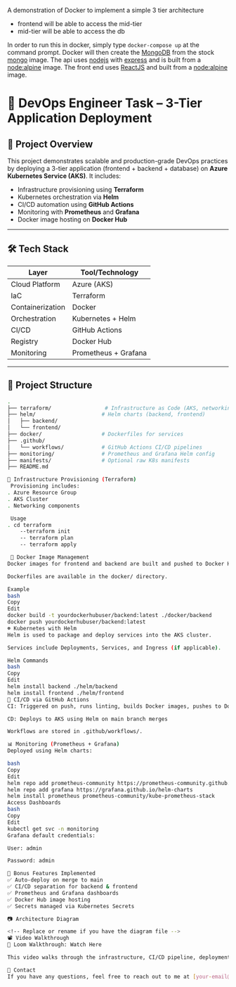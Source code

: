 A demonstration of Docker to implement a simple 3 tier architecture

* frontend will be able to access the mid-tier
* mid-tier will be able to access the db

In order to run this in docker, simply type ```docker-compose up``` at the command prompt. Docker will then create the [MongoDB](https://www.mongodb.com/) from the stock [mongo](https://hub.docker.com/_/mongo) image. The api uses [nodejs](https://nodejs.org/) with [express](http://expressjs.com/) and is built from a [node:alpine](https://hub.docker.com/_/node) image. The front end uses [ReactJS](https://reactjs.org/) and built from a [node:alpine](https://hub.docker.com/_/node) image.

# 🚀 DevOps Engineer Task – 3-Tier Application Deployment

## 📌 Project Overview

This project demonstrates scalable and production-grade DevOps practices by deploying a 3-tier application (frontend + backend + database) on **Azure Kubernetes Service (AKS)**. It includes:

- Infrastructure provisioning using **Terraform**
- Kubernetes orchestration via **Helm**
- CI/CD automation using **GitHub Actions**
- Monitoring with **Prometheus** and **Grafana**
- Docker image hosting on **Docker Hub**

---

## 🛠️ Tech Stack

| Layer             | Tool/Technology              |
|------------------|------------------------------|
| Cloud Platform   | Azure (AKS)                  |
| IaC              | Terraform                    |
| Containerization | Docker                       |
| Orchestration    | Kubernetes + Helm            |
| CI/CD            | GitHub Actions               |
| Registry         | Docker Hub                   |
| Monitoring       | Prometheus + Grafana         |

---

## 📁 Project Structure

```bash
.
├── terraform/                 # Infrastructure as Code (AKS, networking)
├── helm/                     # Helm charts (backend, frontend)
│   ├── backend/
│   └── frontend/
├── docker/                   # Dockerfiles for services
├── .github/
│   └── workflows/            # GitHub Actions CI/CD pipelines
├── monitoring/               # Prometheus and Grafana Helm config
├── manifests/                # Optional raw K8s manifests
├── README.md

🔧 Infrastructure Provisioning (Terraform)
 Provisioning includes:
. Azure Resource Group
. AKS Cluster
. Networking components

 Usage
. cd terraform
    --terraform init
    -- terraform plan
    -- terraform apply

 🐳 Docker Image Management
Docker images for frontend and backend are built and pushed to Docker Hub.

Dockerfiles are available in the docker/ directory.

Example
bash
Copy
Edit
docker build -t yourdockerhubuser/backend:latest ./docker/backend
docker push yourdockerhubuser/backend:latest
☸️ Kubernetes with Helm
Helm is used to package and deploy services into the AKS cluster.

Services include Deployments, Services, and Ingress (if applicable).

Helm Commands
bash
Copy
Edit
helm install backend ./helm/backend
helm install frontend ./helm/frontend
🔁 CI/CD via GitHub Actions
CI: Triggered on push, runs linting, builds Docker images, pushes to Docker Hub

CD: Deploys to AKS using Helm on main branch merges

Workflows are stored in .github/workflows/.

📊 Monitoring (Prometheus + Grafana)
Deployed using Helm charts:

bash
Copy
Edit
helm repo add prometheus-community https://prometheus-community.github.io/helm-charts
helm repo add grafana https://grafana.github.io/helm-charts
helm install prometheus prometheus-community/kube-prometheus-stack
Access Dashboards
bash
Copy
Edit
kubectl get svc -n monitoring
Grafana default credentials:

User: admin

Password: admin

🎯 Bonus Features Implemented
✅ Auto-deploy on merge to main
✅ CI/CD separation for backend & frontend
✅ Prometheus and Grafana dashboards
✅ Docker Hub image hosting
✅ Secrets managed via Kubernetes Secrets

📷 Architecture Diagram

<!-- Replace or rename if you have the diagram file -->
📽 Video Walkthrough
🎥 Loom Walkthrough: Watch Here

This video walks through the infrastructure, CI/CD pipeline, deployments, and monitoring dashboards.

💬 Contact
If you have any questions, feel free to reach out to me at [your-email@example.com].
